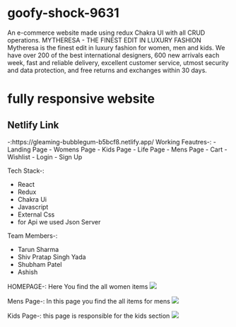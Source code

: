 # goofy-shock-9631
An e-commerce website made using redux Chakra UI with all CRUD operations.
MYTHERESA - THE FINEST EDIT IN LUXURY FASHION
Mytheresa is the finest edit in luxury fashion for women, men and kids. We have over 200 of the best international designers, 600 new arrivals each week, fast and reliable delivery, excellent customer service, utmost security and data protection, and free returns and exchanges within 30 days.
 <h1>fully responsive website</h1>
 <h2>Netlify Link</h2>-:https://gleaming-bubblegum-b5bcf8.netlify.app/
Working Feautres-:
- Landing Page
- Womens Page
- Kids Page
- Life Page
- Mens Page
- Cart
- Wishlist
- Login
- Sign Up

Tech Stack-:
- React
- Redux
- Chakra Ui
- Javascript
- External Css
- for Api we used Json Server


Team Members-:
- Tarun Sharma
- Shiv Pratap Singh Yada
- Shubham Patel
- Ashish 

HOMEPAGE-:
Here You find the all women items
<img src="https://img.mytheresa.com/media/static/raw/cms/l/WW_HP_2022_CW50/NEW_BIG/CW50_WW_HP_DESK_BIG_2x_20221213114037.jpg?imwidth=1180&imdensity=1"/>

Mens Page-:
In this page you find the all items for mens
<img src="https://img.mytheresa.com/media/static/raw/cms/l/MW_HP_2022_CW51/BIG1/BIG_DESKTOP_2X_20221216132342.jpg?imwidth=1180&imdensity=1"/>

Kids Page-:
this page is responsible for the kids section
<img src="https://img.mytheresa.com/media/static/raw/cms/l/KW_FO_2022_December/Kids_Homepage_Festive_BigSplit_GIRL_DSK_2x_20221130170827.jpg?imwidth=1180&imdensity=1"/>
